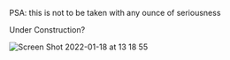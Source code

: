 PSA: this is not to be taken with any ounce of seriousness

Under Construction?

![Screen Shot 2022-01-18 at 13 18 55](https://user-images.githubusercontent.com/81774070/150012290-4490394f-897d-4a98-986c-f86bafc35fb1.png)
